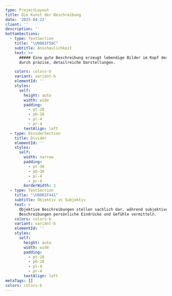 ```yaml
---
type: ProjectLayout
title: Die Kunst der Beschreibung
date: '2025-04-22'
client: ''
description: ''
bottomSections:
  - type: TextSection
    title: "\U0001F58C️"
    subtitle: Anschaulichkeit
    text: >+
      ##### Eine gute Beschreibung erzeugt lebendige Bilder im Kopf des Lesers
      durch präzise, detailreiche Darstellungen.

    colors: colors-b
    variant: variant-b
    elementId: ''
    styles:
      self:
        height: auto
        width: wide
        padding:
          - pt-28
          - pb-28
          - pl-4
          - pr-4
        textAlign: left
  - type: DividerSection
    title: Divider
    elementId: ''
    styles:
      self:
        width: narrow
        padding:
          - pt-36
          - pb-36
          - pl-4
          - pr-4
        borderWidth: 1
  - type: TextSection
    title: "\U0001F441️"
    subtitle: Objektiv vs Subjektiv
    text: >
      Objektive Beschreibungen stellen sachlich dar, während subjektive
      Beschreibungen persönliche Eindrücke und Gefühle vermitteln.
    colors: colors-b
    variant: variant-b
    elementId: ''
    styles:
      self:
        height: auto
        width: wide
        padding:
          - pt-28
          - pb-28
          - pl-4
          - pr-4
        textAlign: left
metaTags: []
colors: colors-b
---
```



